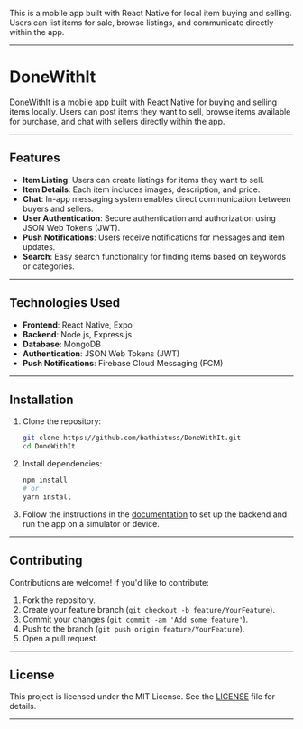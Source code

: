 This is a mobile app built with React Native for local item buying and selling. Users can list items for sale, browse listings, and communicate directly within the app.

---

# DoneWithIt

DoneWithIt is a mobile app built with React Native for buying and selling items locally. Users can post items they want to sell, browse items available for purchase, and chat with sellers directly within the app.

---

## Features

- **Item Listing**: Users can create listings for items they want to sell.
- **Item Details**: Each item includes images, description, and price.
- **Chat**: In-app messaging system enables direct communication between buyers and sellers.
- **User Authentication**: Secure authentication and authorization using JSON Web Tokens (JWT).
- **Push Notifications**: Users receive notifications for messages and item updates.
- **Search**: Easy search functionality for finding items based on keywords or categories.

---

## Technologies Used

- **Frontend**: React Native, Expo
- **Backend**: Node.js, Express.js
- **Database**: MongoDB
- **Authentication**: JSON Web Tokens (JWT)
- **Push Notifications**: Firebase Cloud Messaging (FCM)

---

## Installation

1. Clone the repository:

   ```bash
   git clone https://github.com/bathiatuss/DoneWithIt.git
   cd DoneWithIt
   ```

2. Install dependencies:

   ```bash
   npm install
   # or
   yarn install
   ```

3. Follow the instructions in the [documentation](https://github.com/bathiatuss/DoneWithIt/wiki) to set up the backend and run the app on a simulator or device.

---

## Contributing

Contributions are welcome! If you'd like to contribute:

1. Fork the repository.
2. Create your feature branch (`git checkout -b feature/YourFeature`).
3. Commit your changes (`git commit -am 'Add some feature'`).
4. Push to the branch (`git push origin feature/YourFeature`).
5. Open a pull request.

---

## License

This project is licensed under the MIT License. See the [LICENSE](LICENSE) file for details.

---
